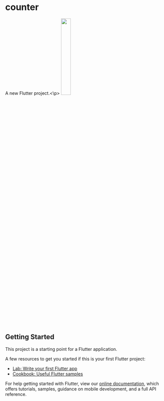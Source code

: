 # counter
A new Flutter project.<\p>
<img src= "https://user-images.githubusercontent.com/76262148/145060342-f0033a63-67d7-49a2-a42e-624030387d23.jpg" height="25%" width="25%">

## Getting Started

This project is a starting point for a Flutter application.

A few resources to get you started if this is your first Flutter project:

- [Lab: Write your first Flutter app](https://flutter.dev/docs/get-started/codelab)
- [Cookbook: Useful Flutter samples](https://flutter.dev/docs/cookbook)

For help getting started with Flutter, view our
[online documentation](https://flutter.dev/docs), which offers tutorials,
samples, guidance on mobile development, and a full API reference.
